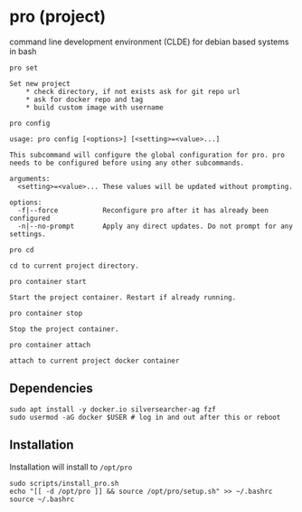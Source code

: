 # pro (project)
command line development environment (CLDE) for debian based systems in bash

```
pro set 

Set new project
    * check directory, if not exists ask for git repo url
    * ask for docker repo and tag
    * build custom image with username
```

```
pro config 

usage: pro config [<options>] [<setting>=<value>...]

This subcommand will configure the global configuration for pro. pro
needs to be configured before using any other subcommands.

arguments:
  <setting>=<value>... These values will be updated without prompting.

options:
  -f|--force           Reconfigure pro after it has already been configured
  -n|--no-prompt       Apply any direct updates. Do not prompt for any settings.
```

```
pro cd

cd to current project directory.
```

```
pro container start 

Start the project container. Restart if already running.
```

```
pro container stop

Stop the project container.
```

```
pro container attach 

attach to current project docker container 
```

## Dependencies

```
sudo apt install -y docker.io silversearcher-ag fzf 
sudo usermod -aG docker $USER # log in and out after this or reboot
```

## Installation

Installation will install to `/opt/pro`

```
sudo scripts/install_pro.sh
echo "[[ -d /opt/pro ]] && source /opt/pro/setup.sh" >> ~/.bashrc
source ~/.bashrc
```
